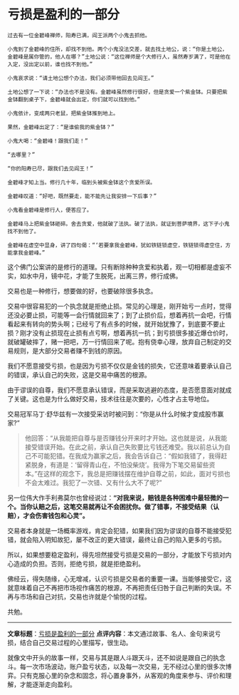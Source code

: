 # 亏损是盈利的一部分

```
过去有一位金碧峰禅师，阳寿已满，阎王派两个小鬼去抓他。

小鬼到了金碧峰的住所，却找不到他。两个小鬼没法交差，就去找土地公，说：“你是土地公，金碧峰是属你管的，他人在哪？”土地公说：“这位禅师是个大修行人，虽然寿岁满了，可是他在入定，没出定以前，谁也找不到他。”

小鬼哀求说：“请土地公想个办法，我们必须带他回去见阎王。” 

土地公想了一下说：“办法也不是没有。金碧峰虽然修行很好，但是贪爱一个紫金钵。只要把紫金钵翻到桌子下，金碧峰就会出定，你们就可以找到他。”

小鬼依计，变成两只老鼠，把紫金钵推到地上。 

果然，金碧峰出定了：“是谁偷我的紫金钵？”

小鬼大喝：“金碧峰！跟我们走！”

“去哪里？”

“你的阳寿已尽，跟我们去见阎王！”

金碧峰才知上当。修行几十年，临到头被紫金钵这个贪爱所误。

金碧峰叹道：“好吧，既然要走，能不能先让我安排一下后事？”

小鬼看金碧峰是修行人，便答应了。

金碧峰马上把紫金钵砸碎。舍去贪爱，他就破了法执。破了法执，就证到菩萨境界，这下子小鬼找不到他了。

金碧峰在虚空中显身，讲了四句偈：“‘若要拿我金碧峰，犹如铁链锁虚空，铁链锁得虚空住，方能拿我金碧峰。”
```

这个佛门公案讲的是修行的道理。只有断除种种贪爱和执着，观一切相都是虚妄不实，如水中月，镜中花，才能了生脱死，出离三界，修行成佛。

交易也是一种修行，想要做的好，也要破除很多执念。

交易中很容易犯的一个执念就是拒绝止损。常见的心理是，刚开始亏一点时，觉得还没必要止损，可能等一会行情就回来了；到了止损价后，想着再抗一会吧，行情看起来有转向的势头啊；已经亏了有点多的时候，就开始犹豫了，到底要不要止损？刚才没有止损现在止损有点亏啊，想着再抗一抗；到亏损很多接近爆仓价时，就破罐破摔了，赌一把吧，万一行情回来了呢。抱有侥幸心理，放弃自己制定的交易规则，是大部分交易者赚不到钱的原因。

我们不愿意接受亏损，也是因为亏损不仅仅是金钱的损失，它还意味着要承认自己的错误，承认自己的失败，这是交易中痛苦的根源。

由于谬误的自尊，我们不愿意承认错误，而是采取逃避的态度，是否愿意面对就成了关键。这也是为什么做好交易，技术往往是次要的，心性才占主导地位。

交易冠军马丁·舒华兹有一次接受采访时被问到：“你是从什么时候才变成股市赢家?”
> 他回答：“从我能把自尊与是否赚钱分开来时才开始。这也就是说，从我能接受错误开始。在此之前，承认自己失败要比亏钱还难受。我以前总认为自己不可能犯错。在我成为赢家之后，我会告诉自己：“假如我错了，我得赶紧脱身，有道是：‘留得青山在，不怕没柴烧’。我得为下笔交易留些资本。”在这样的观念下，我总是把赚钱摆在维护自尊之前，如此，面对亏损也不会太难过。我犯了一次错、又有什么大不了呢?”

另一位伟大作手利弗莫尔也曾经说过：**“对我来说，赔钱是各种困难中最轻微的一个。当你认赔之后，这笔交易就再让不会困扰你。做了错事，不接受结果（认赔），才会伤害钱包和心灵”。**

交易者本身就是一场概率游戏，肯定会犯错，如果我们因为谬误的自尊不能接受犯错，就会陷入明知故犯，屡不改正的更大错误，最终让自己的陷入更多的亏损。

所以，如果想要稳定盈利，得先坦然接受亏损是交易的一部分，才能放下亏损对内心造成的负担。否则，拒绝亏损，就是拒绝盈利。

佛经云，得失随缘，心无增减，认识亏损是交易者的重要一课。当能够接受它，这就意味着自己不再把市场视作痛苦的根源，不再把责任归咎于自己判断的失误。不再与市场和自己对抗，交易也许就是个愉悦的过程。

共勉。

---
**文章标题**：[亏损是盈利的一部分](https://mp.weixin.qq.com/s/0dRBOSvf8jcCfThG__hIeQ)
**点评内容**：本文通过故事、名人、金句来说亏损，结合自己交易过程的心里描写，很生动。

就像文中开头的故事一样，交易与其是跟人斗跟天斗，还不如说是跟自己的执念斗。每一次市场波动，账户盈亏状态，以及每一次交易，无不经过心里的很多次博弈。只有克服心里的杂念和固念，将心置身事外，从客观的角度来参与、评价和理解，才能逐渐走向盈利。